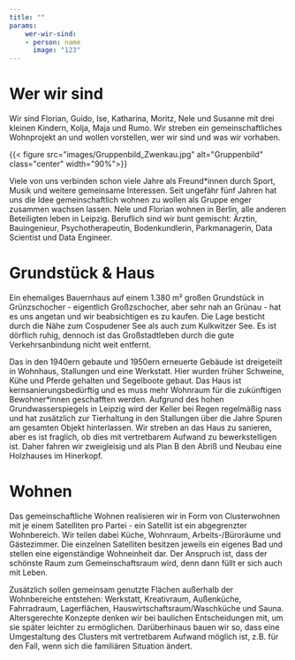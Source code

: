 ```yaml
---
title: ""
params:
    wer-wir-sind:
    - person: name
      image: "123"
---
```


# Wer wir sind

Wir sind Florian, Guido, Ise, Katharina, Moritz, Nele und Susanne mit drei kleinen Kindern, Kolja, Maja und Rumo.
Wir streben ein gemeinschaftliches Wohnprojekt an und wollen vorstellen, wer wir sind und was wir vorhaben.

{{< figure src="images/Gruppenbild_Zwenkau.jpg" alt="Gruppenbild" class="center" width="90%">}}

Viele von uns verbinden schon viele Jahre als Freund\*innen durch Sport, Musik und weitere gemeinsame Interessen. Seit ungefähr fünf Jahren hat uns die Idee gemeinschaftlich wohnen zu wollen als Gruppe enger zusammen wachsen lassen. Nele und Florian wohnen in Berlin, alle anderen Beteiligten leben in Leipzig. Beruflich sind wir bunt gemischt: Ärztin, Bauingenieur, Psychotherapeutin, Bodenkundlerin, Parkmanagerin, Data Scientist und Data Engineer. 


# Grundstück & Haus

Ein ehemaliges Bauernhaus auf einem 1.380 m² großen Grundstück in Grünzschocher - eigentlich Großzschocher, aber sehr nah an Grünau - hat es uns angetan und wir beabsichtigen es zu kaufen.
Die Lage besticht durch die Nähe zum Cospudener See als auch zum Kulkwitzer See. Es ist dörflich ruhig, dennoch ist das Großstadtleben durch die gute Verkehrsanbindung nicht weit entfernt. 

<!-- {{< figure src="images/Gruenzschocher_title_image.png" alt="Skizze des Langhauses" class="center" >}} -->

Das in den 1940ern gebaute und 1950ern erneuerte Gebäude ist dreigeteilt in Wohnhaus, Stallungen und eine Werkstatt. 
Hier wurden früher Schweine, Kühe und Pferde gehalten und Segelboote gebaut.
Das Haus ist kernsanierungsbedürftig und es muss mehr Wohnraum für die zukünftigen Bewohner\*innen geschafften werden.
Aufgrund des hohen Grundwasserspiegels in Leipzig wird der Keller bei Regen regelmäßig nass und hat zusätzlich zur Tierhaltung in den Stallungen über die Jahre Spuren am gesamten Objekt hinterlassen. 
Wir streben an das Haus zu sanieren, aber es ist fraglich, ob dies mit vertretbarem Aufwand zu bewerkstelligen ist. Daher fahren wir zweigleisig und als Plan B den Abriß und Neubau eine Holzhauses im Hinerkopf.

# Wohnen

Das gemeinschaftliche Wohnen realisieren wir in Form von Clusterwohnen mit je einem Satelliten pro Partei - ein Satellit ist ein abgegrenzter Wohnbereich. Wir teilen dabei Küche, Wohnraum, Arbeits-/Büroräume und Gästezimmer. Die einzelnen Satelliten besitzen jeweils ein eigenes Bad und stellen eine eigenständige Wohneinheit dar. Der Anspruch ist, dass der schönste Raum zum Gemeinschaftsraum wird, denn dann füllt er sich auch mit Leben.
 
Zusätzlich sollen gemeinsam genutzte Flächen außerhalb der Wohnbereiche entstehen: Werkstatt, Kreativraum, Außenküche, Fahrradraum, Lagerflächen, Hauswirtschaftsraum/Waschküche und Sauna.
Altersgerechte Konzepte denken wir bei baulichen Entscheidungen mit, um sie später leichter zu ermöglichen. Darüberhinaus bauen wir so, dass eine Umgestaltung des Clusters mit vertretbarem Aufwand möglich ist, z.B. für den Fall, wenn sich die familiären Situation ändert.




<!-- Hier noch etwas mehr zu uns: -->

<!--
{{< imageandtext image="images/Ise_Kolja_Rumo.jpeg" position="left" text="Ich bin Ise (37) und habe 2 Söhne (Kolja 4 Jahre und Rumo 1 Jahr) zusammen mit Moritz. Ich bin Kinder- und Jugendlichenpsychotherapeutin und zukünftig kann ich mir vorstellen im Großraum Leipzig in einer Praxis oder Klinik tätig zu sein. Ich bin gerne im  Freien mit den Kindern, fahre Fahrrad, liebe Schwimmen auch wenn der See und die Außentemperatur schon etwas kälter sind und genieße Abende mit Freunden und gutem Essen." >}}

{{< imageandtext image="images/Moritz_Kolja.jpg" position="right" text="Ich bin Moritz, Vater von Kolja und Rumo und wohne mit meiner Familie in Leipzig. Beruflich bin ich ausgebildeter Umweltwissenschaftler und arbeite als Data Engineer im Bereich der nachhaltigen Mobilität. Ich möchte gerne raus aus der Großstadt und dem isolierten Familienleben und gemeinschaftlich im Grünen leben ohne die städtischen Vorzügen gänzlich zu missen. Wenn ich nicht mit Care- oder Lohnarbeit beschäftigt bin, fahre ich gerne Fahrrad, koche (Kaffee) und genieße Zeit mit Freunden und Familie." >}}

{{< imageandtext image="images/Flo_Maja.jpg" position="left" text="Ich bin Flo und lebe mit meiner Freundin Nele und meiner Tochter Maja in Berlin Lichtenberg. So sehr ich das kulturelle Leben in der Großstadt schätze, zieht es mich spätestens seit der Geburt unserer Tochter in eine ruhigere und naturverbundenere Umgebung. Derzeit arbeite ich als Bauingenieur im Tierpark Berlin und erhoffe mir im Raum Leipzig eine ähnlich spannende Arbeit. Neben unserem Wohnprojekt wünsche ich mir noch etwas Zeit zum Fahrradfahren." >}}

{{< imageandtext image="images/Nele_Maja.jpg" position="right" text="Ich bin Nele und arbeite in Berlin als Parkmanagerin im Park am Gleisdreieck. Perspektivisch werde ich mir im Raum Leipzig eine neue Arbeitsstelle suchen. Hier bin ich auch bereit beruflich neue Wege einzuschlagen, wenn das notwendig ist. Derzeit bin ich noch in Elternzeit mit unserer Tochter Maja (1,5 Jahre). Grünzschocher ist für mich der Traum von Platz, Gemeinschaft und dem morgendlichen Kaffee im eigenen Garten. Mit der guten Anbindung an Leipzig hoffe ich auch vor Ort neue Kontakte zu knüpfen und Sportangebote wahrnehmen zu können. Ich mache gerne Musik, Sport im Team, Ausflüge in die Natur und in die Stadt für Kultur." >}}

{{< imageandtext image="images/Katha.jpeg" position="left" text="Ich bin Katha, arbeite als Assistenzärztin in Leipzig, absolviere meine Weiterbildung zur Hausärztin und träume ähnlich wie Ise von  einer eigenen Praxis. An Grünzschcher schätze ich den schönen, großen Garten, die Ruhe und die vielen Entfaltungsmöglichkeiten. Mit dem Wohnprojekt in Grünzschocher verbinde ich die Vision vom  gemeinschaftlichen Leben, dem Teilen von Ressourcen und dem Werkeln in Haus und Garten - bevor wir dann am Abend den Ausblick ins Grüne genießen. " >}}

{{< imageandtext image="images/Guido.jpg" position="right" text="Ich bin Guido, Ingenieur für regenerative Energietechnik  und widme mein berufliches Leben der Umsetzung der Energiewende. Zur Zeit beschäftige ich mich mit automatisiertem Handel von Strom aus erneuerbaren Anlagen und Batteriespeichern. Ich werkele auch gerne und  freue mich darauf uns eine nachhaltige Energieversorgung aufzubauen." >}}


{{< imageandtext image="images/Susanne.png" position="left" text="Ich bin Susanne, bin Bodenkundlerin mit einem Fokus auf Bodenkunde & Bodenschutz, singe in meiner Freizeit in einem Chor, reise am liebsten  per Fahrrad und verbringe viel Zeit an den Leipziger Seen - mit einem Buch in der Hängematte, aber auch das ganze Jahr über badend. Ich lebe seit fast zwanzig Jahren in WGs und kann es mir nicht vorstellen alleine zu wohnen. Im Wohnprojekt in der Neubauernstraße möchte ich langfristig in einer stabilen Gemeinschaft leben." >}}
-->
